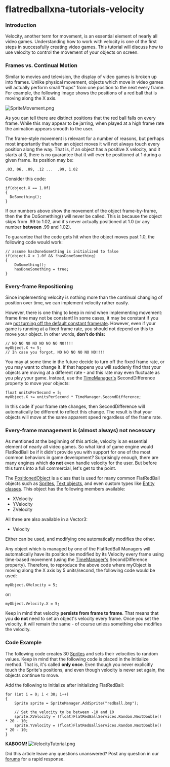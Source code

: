 # flatredballxna-tutorials-velocity

### Introduction

Velocity, another term for movement, is an essential element of nearly all video games. Understanding how to work with velocity is one of the first steps in successfully creating video games. This tutorial will discuss how to use velocity to control the movement of your objects on screen.

### Frames vs. Continual Motion

Similar to movies and television, the display of video games is broken up into frames. Unlike physical movement, objects which move in video games will actually perform small "hops" from one position to the next every frame. For example, the following image shows the positions of a red ball that is moving along the X axis.

![SpriteMovement.png](../../../media/migrated_media-SpriteMovement.png)

As you can tell there are distinct positions that the red ball falls on every frame. While this may appear to be jarring, when played at a high frame rate the animation appears smooth to the user.

The frame-style movement is relevant for a number of reasons, but perhaps most importantly that when an object moves it will not always touch every position along the way. That is, if an object has a positive X velocity, and it starts at 0, there is no guarantee that it will ever be positioned at 1 during a given frame. Its position may be:

```
.03, 06, .09, .12 ...  .99, 1.02
```

Consider this code:

```
if(object.X == 1.0f)
{
  DoSomething();
}
```

If our numbers above show the movement of the object frame-by-frame, then the the DoSomething() will never be called. This is because the object skips from .99 to 1.02, and it's never actually positioned at 1.0 (or any number **between** .99 and 1.02).

To guarantee that the code gets hit when the object moves past 1.0, the following code would work:

```
// assume hasDoneSomething is initialized to false
if(object.X > 1.0f && !hasDoneSomething)
{
    DoSomething();
    hasDoneSomething = true;
}
```

### Every-frame Repositioning

Since implementing velocity is nothing more than the continual changing of position over time, we can implement velocity rather easily.

However, there is one thing to keep in mind when implementing movement: frame time may not be constant! In some cases, it may be constant if you are [not turning off the default constant framerate](../../../frb/docs/index.php#Disabling_Fixed_Time_Step). However, even if your game is running at a fixed frame rate, you should not depend on this to move your object. In other words, **don't do this:**

```
// NO NO NO NO NO NO NO NO!!!!
myObject.X += 5;
// In case you forgot, NO NO NO NO NO NO!!!!
```

You may at some time in the future decide to turn off the fixed frame rate, or you may want to change it. If that happens you will suddenly find that your objects are moving at a different rate - and this rate may even fluctuate as you play your game. Instead, use the [TimeManager's](../../../frb/docs/index.php) SecondDifference property to move your objects:

```
float unitsPerSecond = 5;
myObject.X += unitsPerSecond * TimeManager.SecondDifference;
```

In this code if your frame rate changes, then SecondDifference will automatically be different to reflect this change. The result is that your objects will move at the same apparent speed regardless of the frame rate.

### Every-frame management is (almost always) not necessary

As mentioned at the beginning of this article, velocity is an essential element of nearly all video games. So what kind of game engine would FlatRedBall be if it didn't provide you with support for one of the most common behaviors in game development? Surprisingly enough, there are many engines which **do not** even handle velocity for the user. But before this turns into a full commercial, let's get to the point.

The [PositionedObject](../../../frb/docs/index.php) is a class that is used for many common FlatRedBall objects such as [Sprites](../../../frb/docs/index.php), [Text objects](../../../frb/docs/index.php), and even custom types like [Entity classes](../../../frb/docs/index.php). This object has the following members available:

* XVelocity
* YVelocity
* ZVelocity

All three are also available in a Vector3:

* Velocity

Either can be used, and modifying one automatically modifies the other.

Any object which is managed by one of the FlatRedBall Managers will automatically have its position be modified by its Velocity every frame using time-based movement (using the [TimeManager's](../../../frb/docs/index.php) SecondDifference property). Therefore, to reproduce the above code where myObject is moving along the X axis by 5 units/second, the following code would be used:

```
myObject.XVelocity = 5;
```

or:

```
myObject.Velocity.X = 5;
```

Keep in mind that velocity **persists from frame to frame**. That means that you **do not** need to set an object's velocity every frame. Once you set the velocity, it will remain the same - of course unless something else modifies the velocity.

### Code Example

The following code creates 30 [Sprites](../../../frb/docs/index.php) and sets their velocities to random values. Keep in mind that the following code is placed in the Initialize method. That is, it's called **only once**. Even though you never explicitly touch the Sprite's positions, and even though velocity is never set again, the objects continue to move.

Add the following to Initialize after initializing FlatRedBall:

```
for (int i = 0; i < 30; i++)
{
    Sprite sprite = SpriteManager.AddSprite("redball.bmp");
               
    // Set the velocity to be between -10 and 10
    sprite.XVelocity = (float)FlatRedBallServices.Random.NextDouble() * 20 - 10;
    sprite.YVelocity = (float)FlatRedBallServices.Random.NextDouble() * 20 - 10;
}
```

**KABOOM!** ![VelocityTutorial.png](../../../media/migrated_media-VelocityTutorial.png)

Did this article leave any questions unanswered? Post any question in our [forums](../../../frb/forum.md) for a rapid response.
